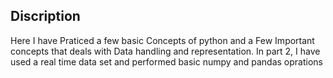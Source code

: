 ## Discription 
Here I have Praticed a few basic Concepts of python and a Few Important concepts that deals with Data handling and representation. In part 2, I have used a real time data set and performed basic numpy and pandas oprations
